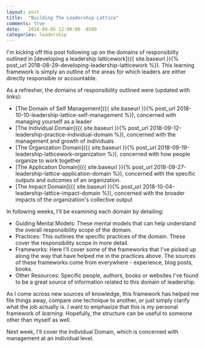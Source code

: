 ```yaml
---
layout: post
title:  "Building The Leadership Lattice"
comments: true
date:   2018-09-05 12:00:00 -0500
categories: leadership
---
```


I'm kicking off this post following up on the domains of responsibilty outlined in [developing a leadership latticework]({{ site.baseurl }}{% post_url 2018-08-29-developing-leadership-latticework %}). This learning framework is simply an outline of the areas for which leaders are either directly responsible or accountable.

As a refresher, the domains of responsibility outlined were (updated with links):

* [The Domain of Self Management]({{ site.baseurl }}{% post_url 2018-10-10-leadership-lattice-self-management %}), concerned with managing yourself as a leader
* [The Individual Domain]({{ site.baseurl }}{% post_url 2018-09-12-leadership-practice-individual-domain %}), concerned with the management and growth of individuals
* [The Organization Domain]({{ site.baseurl }}{% post_url 2018-09-19-leadership-latticework-organization %}), concerned with how people organize to work together
* [The Application Domain]({{ site.baseurl }}{% post_url 2018-09-27-leadership-lattice-application-domain %}), concerned with the specific outputs and outcomes of an organization. 
* [The Impact Domain]({{ site.baseurl }}{% post_url 2018-10-04-leadership-lattice-impact-domain %}), concerned with the broader impacts of the organization's collective output

In following weeks, I'll be examining each domain by detailing:

* Guiding Mental Models: These mental models that can help understand the overall responsibility scope of the domain.
* Practices: This outlines the specific practices of the domain. These cover the responsibility scope in more detail. 
* Frameworks: Here I'll cover some of the frameworks that I've picked up along the way that have helped me in the practices above. The sources of these frameworks come from everywhere - experience, blog posts, books. 
* Other Resources: Specific people, authors, books or websites I've found to be a great source of information related to this domain of leadership.

As I come across new sources of knowledge, this framework has helped me file things away, compare one technique to another, or just simply clarify what the job actually is. I want to emphasize that this is my personal framework of _learning_. Hopefully, the structure can be useful to someone other than myself as well.

Next week, I'll cover the Individual Domain, which is concerned with management at an individual level.